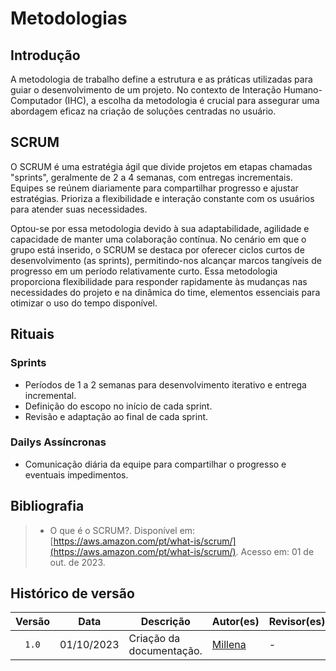 # Metodologias

## Introdução

A metodologia de trabalho define a estrutura e as práticas utilizadas para guiar o desenvolvimento de um projeto. No contexto de Interação Humano-Computador (IHC), a escolha da metodologia é crucial para assegurar uma abordagem eficaz na criação de soluções centradas no usuário.

## SCRUM

O SCRUM é uma estratégia ágil que divide projetos em etapas chamadas "sprints", geralmente de 2 a 4 semanas, com entregas incrementais. Equipes se reúnem diariamente para compartilhar progresso e ajustar estratégias. Prioriza a flexibilidade e interação constante com os usuários para atender suas necessidades.

Optou-se por essa metodologia devido à sua adaptabilidade, agilidade e capacidade de manter uma colaboração contínua. No cenário em que o grupo está inserido, o SCRUM se destaca por oferecer ciclos curtos de desenvolvimento (as sprints), permitindo-nos alcançar marcos tangíveis de progresso em um período relativamente curto. Essa metodologia proporciona flexibilidade para responder rapidamente às mudanças nas necessidades do projeto e na dinâmica do time, elementos essenciais para otimizar o uso do tempo disponível.

## Rituais

### Sprints
- Períodos de 1 a 2 semanas para desenvolvimento iterativo e entrega incremental.
- Definição do escopo no início de cada sprint.
- Revisão e adaptação ao final de cada sprint.

### Dailys Assíncronas
- Comunicação diária da equipe para compartilhar o progresso e eventuais impedimentos.

## Bibliografia

> - O que é o SCRUM?. Disponível em: [https://aws.amazon.com/pt/what-is/scrum/](https://aws.amazon.com/pt/what-is/scrum/). Acesso em: 01 de out. de 2023.


## Histórico de versão

| Versão | Data       | Descrição                       | Autor(es)                                        | Revisor(es)                                      |
| :------: | :----------: | ------------------------        | ------------------------------------------------ | ------------------------------------------------ |
| `1.0`  | 01/10/2023 | Criação da documentação.        | [Millena](https://github.com/millenaqueiroz)     | -                                            |
